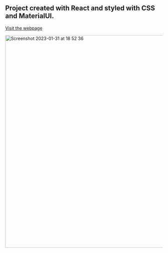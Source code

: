 ## Project created with React and styled with CSS and MaterialUI.


[Visit the webpage](https://todo-material-ui-one.vercel.app/)

<img width="680" alt="Screenshot 2023-01-31 at 18 52 36" src="https://user-images.githubusercontent.com/100241036/215891997-ab7aeccf-7e5d-48b6-9b55-8096eff2ddc6.png">

